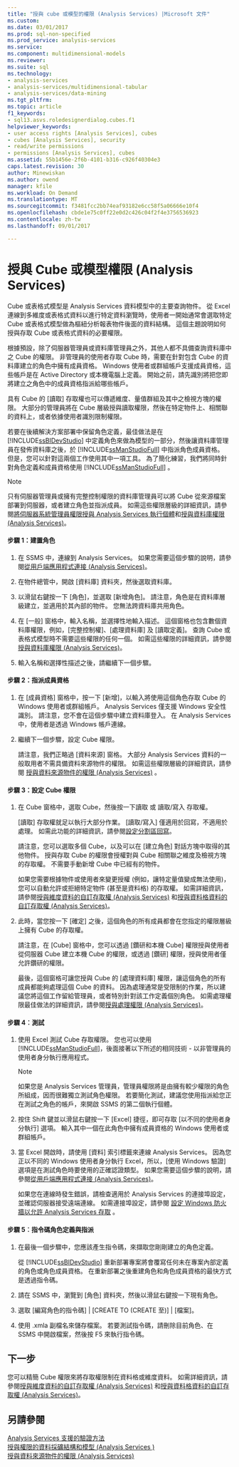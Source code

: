 ```yaml
---
title: "授與 cube 或模型的權限 (Analysis Services) |Microsoft 文件"
ms.custom: 
ms.date: 03/01/2017
ms.prod: sql-non-specified
ms.prod_service: analysis-services
ms.service: 
ms.component: multidimensional-models
ms.reviewer: 
ms.suite: sql
ms.technology:
- analysis-services
- analysis-services/multidimensional-tabular
- analysis-services/data-mining
ms.tgt_pltfrm: 
ms.topic: article
f1_keywords:
- sql13.asvs.roledesignerdialog.cubes.f1
helpviewer_keywords:
- user access rights [Analysis Services], cubes
- cubes [Analysis Services], security
- read/write permissions
- permissions [Analysis Services], cubes
ms.assetid: 55b1456e-2f6b-4101-b316-c926f40304e3
caps.latest.revision: 30
author: Minewiskan
ms.author: owend
manager: kfile
ms.workload: On Demand
ms.translationtype: MT
ms.sourcegitcommit: f3481fcc2bb74eaf93182e6cc58f5a06666e10f4
ms.openlocfilehash: cbde1e75c0ff22e0d2c426c04f2f4e3756536923
ms.contentlocale: zh-tw
ms.lasthandoff: 09/01/2017

---
```

# <a name="grant-cube-or-model-permissions-analysis-services"></a>授與 Cube 或模型權限 (Analysis Services)
  Cube 或表格式模型是 Analysis Services 資料模型中的主要查詢物件。 從 Excel 連線到多維度或表格式資料以進行特定資料瀏覽時，使用者一開始通常會選取特定 Cube 或表格式模型做為樞紐分析報表物件後面的資料結構。 這個主題說明如何授與存取 Cube 或表格式資料的必要權限。  
  
 根據預設，除了伺服器管理員或資料庫管理員之外，其他人都不具備查詢資料庫中之 Cube 的權限。 非管理員的使用者存取 Cube 時，需要在針對包含 Cube 的資料庫建立的角色中擁有成員資格。 Windows 使用者或群組帳戶支援成員資格，這些帳戶是在 Active Directory 或本機電腦上定義。 開始之前，請先識別將把您即將建立之角色中的成員資格指派給哪些帳戶。  
  
 具有 Cube 的 [讀取] 存取權也可以傳遞維度、量值群組及其中之檢視方塊的權限。 大部分的管理員將在 Cube 層級授與讀取權限，然後在特定物件上、相關聯的資料上，或者依據使用者識別限制權限。  
  
 若要在後續解決方案部署中保留角色定義，最佳做法是在 [!INCLUDE[ssBIDevStudio](../../includes/ssbidevstudio-md.md)] 中定義角色來做為模型的一部分，然後讓資料庫管理員在發佈資料庫之後，於 [!INCLUDE[ssManStudioFull](../../includes/ssmanstudiofull-md.md)] 中指派角色成員資格。 但是，您可以針對這兩個工作使用其中一項工具。 為了簡化練習，我們將同時針對角色定義和成員資格使用 [!INCLUDE[ssManStudioFull](../../includes/ssmanstudiofull-md.md)] 。  
  
> [!NOTE]  
>  只有伺服器管理員或擁有完整控制權限的資料庫管理員可以將 Cube 從來源檔案部署到伺服器，或者建立角色並指派成員。 如需這些權限層級的詳細資訊，請參閱[將伺服器系統管理員權限授與 Analysis Services 執行個體](../../analysis-services/instances/grant-server-admin-rights-to-an-analysis-services-instance.md)和[授與資料庫權限 &#40;Analysis Services&#41;](../../analysis-services/multidimensional-models/grant-database-permissions-analysis-services.md)。  
  
#### <a name="step-1-create-the-role"></a>步驟 1：建置角色  
  
1.  在 SSMS 中，連線到 Analysis Services。 如果您需要這個步驟的說明，請參閱[從用戶端應用程式連接 &#40;Analysis Services&#41;](../../analysis-services/instances/connect-from-client-applications-analysis-services.md)。  
  
2.  在物件總管中，開啟 [資料庫] 資料夾，然後選取資料庫。  
  
3.  以滑鼠右鍵按一下 [角色]，並選取 [新增角色]。 請注意，角色是在資料庫層級建立，並適用於其內部的物件。 您無法跨資料庫共用角色。  
  
4.  在 [一般] 窗格中，輸入名稱，並選擇性地輸入描述。 這個窗格也包含數個資料庫權限，例如，[完整控制權]、[處理資料庫] 及 [讀取定義]。 查詢 Cube 或表格式模型時不需要這些權限的任何一個。 如需這些權限的詳細資訊，請參閱[授與資料庫權限 &#40;Analysis Services&#41;](../../analysis-services/multidimensional-models/grant-database-permissions-analysis-services.md)。  
  
5.  輸入名稱和選擇性描述之後，請繼續下一個步驟。  
  
#### <a name="step-2-assign-membership"></a>步驟 2：指派成員資格  
  
1.  在 [成員資格] 窗格中，按一下 [新增]，以輸入將使用這個角色存取 Cube 的 Windows 使用者或群組帳戶。 Analysis Services 僅支援 Windows 安全性識別。 請注意，您不會在這個步驟中建立資料庫登入。 在 Analysis Services 中，使用者是透過 Windows 帳戶連線。  
  
2.  繼續下一個步驟，設定 Cube 權限。  
  
     請注意，我們正略過 [資料來源] 窗格。 大部分 Analysis Services 資料的一般取用者不需具備資料來源物件的權限。 如需這些權限層級的詳細資訊，請參閱 [授與資料來源物件的權限 &#40;Analysis Services&#41;](../../analysis-services/multidimensional-models/grant-permissions-on-a-data-source-object-analysis-services.md) 。  
  
#### <a name="step-3-set-cube-permissions"></a>步驟 3：設定 Cube 權限  
  
1.  在 Cube 窗格中，選取 Cube，然後按一下讀取 或 讀取/寫入 存取權。  
  
     [讀取] 存取權就足以執行大部分作業。 [讀取/寫入] 僅適用於回寫，不適用於處理。 如需此功能的詳細資訊，請參閱[設定分割區回寫](../../analysis-services/multidimensional-models/set-partition-writeback.md)。  
  
     請注意，您可以選取多個 Cube，以及可以在 [建立角色] 對話方塊中取得的其他物件。 授與存取 Cube 的權限會授權對與 Cube 相關聯之維度及檢視方塊的存取權。 不需要手動新增 Cube 中已經有的物件。  
  
     如果您需要根據物件或使用者來變更授權 (例如，讓特定量值變成無法使用)，您可以自動允許或拒絕特定物件 (甚至是資料格) 的存取權。 如需詳細資訊，請參閱[授與維度資料的自訂存取權 &#40;Analysis Services&#41;](../../analysis-services/multidimensional-models/grant-custom-access-to-dimension-data-analysis-services.md) 和[授與資料格資料的自訂存取權 &#40;Analysis Services&#41;](../../analysis-services/multidimensional-models/grant-custom-access-to-cell-data-analysis-services.md)。  
  
2.  此時，當您按一下 [確定] 之後，這個角色的所有成員都會在您指定的權限層級上擁有 Cube 的存取權。  
  
     請注意，在 [Cube] 窗格中，您可以透過 [鑽研和本機 Cube] 權限授與使用者從伺服器 Cube 建立本機 Cube 的權限，或透過 [鑽研] 權限，授與使用者僅允許鑽研的權限。  
  
     最後，這個窗格可讓您授與 Cube 的 [處理資料庫] 權限，讓這個角色的所有成員都能夠處理這個 Cube 的資料。 因為處理通常是受限制的作業，所以建議您將這個工作留給管理員，或者特別針對該工作定義個別角色。 如需處理權限最佳做法的詳細資訊，請參閱[授與處理權限 &#40;Analysis Services&#41;](../../analysis-services/multidimensional-models/grant-process-permissions-analysis-services.md)。  
  
#### <a name="step-4-test"></a>步驟 4︰測試  
  
1.  使用 Excel 測試 Cube 存取權限。 您也可以使用 [!INCLUDE[ssManStudioFull](../../includes/ssmanstudiofull-md.md)]，後面接著以下所述的相同技術 - 以非管理員的使用者身分執行應用程式。  
  
    > [!NOTE]  
    >  如果您是 Analysis Services 管理員，管理員權限將是由擁有較少權限的角色所組成，因而很難獨立測試角色權限。 若要簡化測試，建議您使用指派給您正在測試之角色的帳戶，來開啟 SSMS 的第二個執行個體。  
  
2.  按住 Shift 鍵並以滑鼠右鍵按一下 [Excel] 捷徑，即可存取 [以不同的使用者身分執行] 選項。 輸入其中一個在此角色中擁有成員資格的 Windows 使用者或群組帳戶。  
  
3.  當 Excel 開啟時，請使用 [資料] 索引標籤來連線 Analysis Services。 因為您正以不同的 Windows 使用者身分執行 Excel，所以，[使用 Windows 驗證] 選項是在測試角色時要使用的正確認證類型。 如果您需要這個步驟的說明，請參閱[從用戶端應用程式連接 &#40;Analysis Services&#41;](../../analysis-services/instances/connect-from-client-applications-analysis-services.md)。  
  
     如果您在連線時發生錯誤，請檢查適用於 Analysis Services 的連接埠設定，並確認伺服器接受遠端連線。 如需連接埠設定，請參閱 [設定 Windows 防火牆以允許 Analysis Services 存取](../../analysis-services/instances/configure-the-windows-firewall-to-allow-analysis-services-access.md) 。  
  
#### <a name="step-5-script-role-definition-and-assignments"></a>步驟 5︰指令碼角色定義與指派  
  
1.  在最後一個步驟中，您應該產生指令碼，來擷取您剛剛建立的角色定義。  
  
     從 [!INCLUDE[ssBIDevStudio](../../includes/ssbidevstudio-md.md)] 重新部署專案將會覆寫任何未在專案內部定義的角色或角色成員資格。 在重新部署之後重建角色和角色成員資格的最快方式是透過指令碼。  
  
2.  請在 SSMS 中，瀏覽到 [角色] 資料夾，然後以滑鼠右鍵按一下現有角色。  
  
3.  選取 [編寫角色的指令碼] | [CREATE TO (CREATE 至)] | [檔案]。  
  
4.  使用 .xmla 副檔名來儲存檔案。 若要測試指令碼，請刪除目前角色、在 SSMS 中開啟檔案，然後按 F5 來執行指令碼。  
  
## <a name="next-step"></a>下一步  
 您可以精簡 Cube 權限來將存取權限制在資料格或維度資料。 如需詳細資訊，請參閱[授與維度資料的自訂存取權 &#40;Analysis Services&#41;](../../analysis-services/multidimensional-models/grant-custom-access-to-dimension-data-analysis-services.md) 和[授與資料格資料的自訂存取權 &#40;Analysis Services&#41;](../../analysis-services/multidimensional-models/grant-custom-access-to-cell-data-analysis-services.md)。  
  
## <a name="see-also"></a>另請參閱  
 [Analysis Services 支援的驗證方法](../../analysis-services/instances/authentication-methodologies-supported-by-analysis-services.md)   
 [授與權限的資料採礦結構和模型 &#40;Analysis Services &#41;](../../analysis-services/multidimensional-models/grant-permissions-on-data-mining-structures-and-models-analysis-services.md)   
 [授與資料來源物件的權限 &#40;Analysis Services&#41;](../../analysis-services/multidimensional-models/grant-permissions-on-a-data-source-object-analysis-services.md)  
  
  

